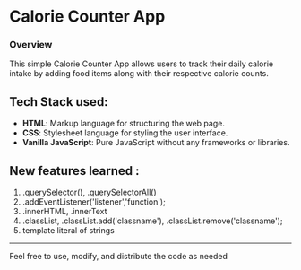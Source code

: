 # Calorie Counter App

### Overview
This simple Calorie Counter App allows users to track their daily calorie intake by adding food items along with their respective calorie counts.

## Tech Stack used:
- **HTML**: Markup language for structuring the web page.
- **CSS**: Stylesheet language for styling the user interface.
- **Vanilla JavaScript**: Pure JavaScript without any frameworks or libraries.

## New features learned : 
1. .querySelector(), .querySelectorAll()
2. .addEventListener('listener','function');
3. .innerHTML, .innerText
4. .classList, .classList.add('classname'), .classList.remove('classname');
5. template literal of strings
___
Feel free to use, modify, and distribute the code as needed

